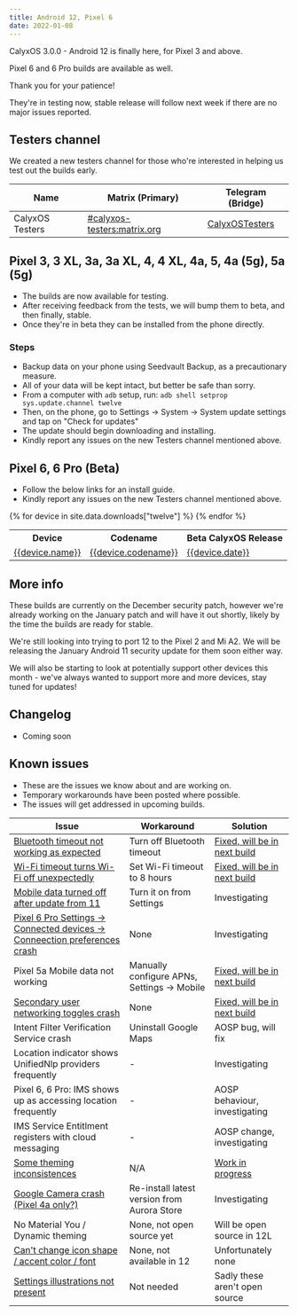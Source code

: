 ```yaml
---
title: Android 12, Pixel 6
date: 2022-01-08
---
```


CalyxOS 3.0.0 - Android 12 is finally here, for Pixel 3 and above.

Pixel 6 and 6 Pro builds are available as well.

Thank you for your patience!

They're in testing now, stable release will follow next week if there are no major issues reported.

## Testers channel

We created a new testers channel for those who're interested in helping us test out the builds early.

| Name | Matrix (Primary) | Telegram (Bridge) |
| ---- | ------ | -------- |
| CalyxOS Testers | [#calyxos-testers:matrix.org](https://app.element.io/#/room/#calyxos-testers:matrix.org) | [CalyxOSTesters](https://t.me/CalyxOSTesters) |

## Pixel 3, 3 XL, 3a, 3a XL, 4, 4 XL, 4a, 5, 4a (5g), 5a (5g)

* The builds are now available for testing.
* After receiving feedback from the tests, we will bump them to beta, and then finally, stable.
* Once they're in beta they can be installed from the phone directly.

### Steps
* Backup data on your phone using Seedvault Backup, as a precautionary measure.
* All of your data will be kept intact, but better be safe than sorry.
* From a computer with `adb` setup, run:
  `adb shell setprop sys.update.channel twelve`
* Then, on the phone, go to Settings -> System -> System update settings
  and tap on "Check for updates"
* The update should begin downloading and installing.
* Kindly report any issues on the new Testers channel mentioned above.

## Pixel 6, 6 Pro (Beta)

* Follow the below links for an install guide.
* Kindly report any issues on the new Testers channel mentioned above.

<table class="table table-striped download">
<tr>
<th>Device</th>
<th>Codename</th>
<th>Beta CalyxOS Release</th>
</tr>
{% for device in site.data.downloads["twelve"] %}
<tr>
<td><a href="{{ '/install/devices/' | append: device.codename | relative_url }}">{{device.name}}</a></td>
<td><a href="{{ '/install/devices/' | append: device.codename | relative_url }}">{{device.codename}}</a></td>
<td><a href="{{ '/install/devices/' | append: device.codename | relative_url }}">{{device.date}}</a></td>
</tr>
{% endfor %}
</table>

## More info

These builds are currently on the December security patch, however we're already working on the January patch
and will have it out shortly, likely by the time the builds are ready for stable.

We're still looking into trying to port 12 to the Pixel 2 and Mi A2.
We will be releasing the January Android 11 security update for them soon either way.

We will also be starting to look at potentially support other devices this month - we've always
wanted to support more and more devices, stay tuned for updates!

## Changelog

* Coming soon

## Known issues

* These are the issues we know about and are working on.
* Temporary workarounds have been posted where possible.
* The issues will get addressed in upcoming builds.

| Issue | Workaround | Solution |
| ----- | ---------- | -------- |
| [Bluetooth timeout not working as expected](https://gitlab.com/CalyxOS/calyxos/-/issues/830) | Turn off Bluetooth timeout | [Fixed, will be in next build](https://review.calyxos.org/q/topic:bluetooth-timeout) |
| [Wi-Fi timeout turns Wi-Fi off unexpectedly](https://gitlab.com/CalyxOS/calyxos/-/issues/825) | Set Wi-Fi timeout to 8 hours | [Fixed, will be in next build](https://review.calyxos.org/q/topic:wifi-timeout) |
| [Mobile data turned off after update from 11](https://gitlab.com/CalyxOS/calyxos/-/issues/820) | Turn it on from Settings | Investigating |
| [Pixel 6 Pro Settings -> Connected devices -> Conneection preferences crash](https://gitlab.com/CalyxOS/calyxos/-/issues/827) | None | Investigating |
| Pixel 5a Mobile data not working | Manually configure APNs, Settings -> Mobile | [Fixed, will be in next build](https://review.calyxos.org/c/CalyxOS/scripts/+/7906)
| [Secondary user networking toggles crash](https://gitlab.com/CalyxOS/calyxos/-/issues/823) | None | [Fixed, will be in next build](https://review.calyxos.org/c/CalyxOS/platform_packages_modules_Connectivity/+/7907) |
| Intent Filter Verification Service crash | Uninstall Google Maps | AOSP bug, will fix |
| Location indicator shows UnifiedNlp providers frequently | - | Investigating |
| Pixel 6, 6 Pro: IMS shows up as accessing location frequently | - | AOSP behaviour, investigating |
| IMS Service Entitlment registers with cloud messaging | - | AOSP change, investigating |
| [Some theming inconsistences](https://gitlab.com/CalyxOS/calyxos/-/issues/824) | N/A | [Work in progress](https://review.calyxos.org/c/CalyxOS/vendor_calyx/+/7893) |
| [Google Camera crash (Pixel 4a only?)](https://gitlab.com/CalyxOS/calyxos/-/issues/822) | Re-install latest version from Aurora Store | Investigating |
| No Material You / Dynamic theming | None, not open source yet | Will be open source in 12L |
| [Can't change icon shape / accent color / font](https://gitlab.com/CalyxOS/calyxos/-/issues/821) | None, not available in 12 | Unfortunately none |
| [Settings illustrations not present](https://gitlab.com/CalyxOS/calyxos/-/issues/828) | Not needed | Sadly these aren't open source |
